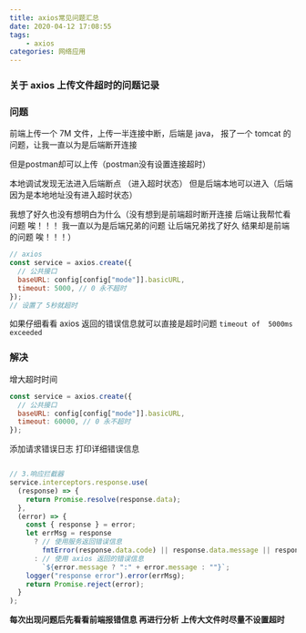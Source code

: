 ```yaml
---
title: axios常见问题汇总
date: 2020-04-12 17:08:55
tags:
    - axios
categories: 网络应用
---
```



### 关于 axios 上传文件超时的问题记录

### 问题

前端上传一个 7M 文件，上传一半连接中断，后端是 java， 报了一个 tomcat 的问题，让我一直以为是后端断开连接

但是postman却可以上传（postman没有设置连接超时）

本地调试发现无法进入后端断点 （进入超时状态）
但是后端本地可以进入（后端因为是本地地址没有进入超时状态）

我想了好久也没有想明白为什么（没有想到是前端超时断开连接 后端让我帮忙看问题 唉！！！ 我一直以为是后端兄弟的问题 让后端兄弟找了好久 结果却是前端的问题 唉！！！）

```js
// axios
const service = axios.create({
  // 公共接口
  baseURL: config[config["mode"]].basicURL,
  timeout: 5000, // 0 永不超时
});
// 设置了 5秒就超时
```

如果仔细看看 axios 返回的错误信息就可以直接是超时问题 `timeout of  5000ms exceeded`

### 解决

增大超时时间

```js
const service = axios.create({
  // 公共接口
  baseURL: config[config["mode"]].basicURL,
  timeout: 60000, // 0 永不超时
});
```

添加请求错误日志 打印详细错误信息

```js

// 3.响应拦截器
service.interceptors.response.use(
  (response) => {
    return Promise.resolve(response.data);
  },
  (error) => {
    const { response } = error;
    let errMsg = response
      ? // 使用服务返回错误信息
        fmtError(response.data.code) || response.data.message || response.status
      : // 使用 axios 返回的错误信息
        `${error.message ? ":" + error.message : ""}`;
    logger("response error").error(errMsg);
    return Promise.reject(error);
  }
);

```

**每次出现问题后先看看前端报错信息 再进行分析**
**上传大文件时尽量不设置超时**
